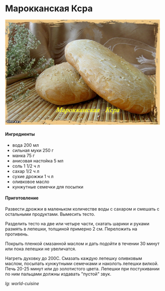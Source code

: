 ﻿---
image: ../pics/marokkanskaya-ksra.jpg
---
# Марокканская Ксра

![Марокканская Ксра](../pics/marokkanskaya-ksra.jpg)

#### Ингредиенты

* вода 200 мл
* сильная муки 250 г
* манка 75 г
* анисовая настойка 5 мл
* соль 1 1/2 ч л
* сахар 1/2 ч л
* сухие дрожжи 1 ч л 
* оливковое масло 
* кунжутные семечки для посыпки

#### Приготовление

Развести дрожжи в маленьком количестве воды с сахаром и смешать с остальными продуктами. Вымесить тесто. 

Разделить тесто на две или четыре части, скатать шарики и руками размять в лепешки, толщиной примерно 2 см. Переложить на противень. 

Покрыть пленкой смазанной маслом и дать подойти в течении 30 минут или пока лепешки не увеличатся. 

Нагреть духовку до 200С. Смазать каждую лепешку оливковым маслом, посыпать кунжутными семечками и наколоть лепешки вилкой. Печь 20-25 минут или до золотистого цвета. Лепешки при постукивании по ним пальцами должны издавать "пустой" звук.

*lg: world-cuisine*
